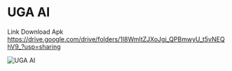 # UGA AI

Link Download Apk
https://drive.google.com/drive/folders/1I8WmltZJXoJgj_QPBmwyU_t5vNEQhV9_?usp=sharing

![UGA AI](https://github.com/codeuga/Chatbot-With-Gemini-AI/assets/155093213/fa2a0e86-87c3-41a7-a2b0-70d9fc8110d3)


